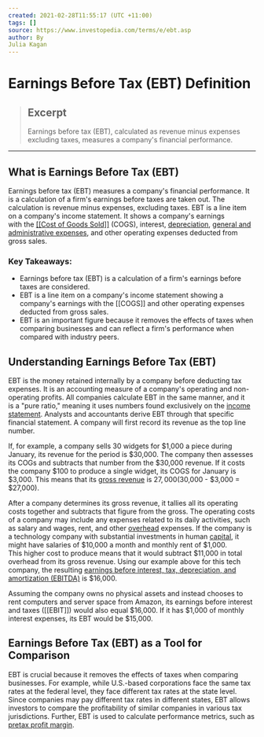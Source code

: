 ```yaml
---
created: 2021-02-28T11:55:17 (UTC +11:00)
tags: []
source: https://www.investopedia.com/terms/e/ebt.asp
author: By
Julia Kagan
---
```


# Earnings Before Tax (EBT) Definition

> ## Excerpt
> Earnings before tax (EBT), calculated as revenue minus expenses excluding taxes, measures a company's financial performance.

---
## What is Earnings Before Tax (EBT)

Earnings before tax (EBT) measures a company's financial performance. It is a calculation of a firm's earnings before taxes are taken out. The calculation is revenue minus expenses, excluding taxes. EBT is a line item on a company's income statement. It shows a company's earnings with the [[[Cost of Goods Sold]]](https://www.investopedia.com/terms/c/cogs.asp) (COGS), interest, [depreciation](https://www.investopedia.com/terms/d/depreciation.asp), [general and administrative expenses](https://www.investopedia.com/terms/g/general-and-administrative-expenses.asp), and other operating expenses deducted from gross sales.

### Key Takeaways:

-   Earnings before tax (EBT) is a calculation of a firm's earnings before taxes are considered.
-   EBT is a line item on a company's income statement showing a company's earnings with the [[COGS]] and other operating expenses deducted from gross sales.
-   EBT is an important figure because it removes the effects of taxes when comparing businesses and can reflect a firm's performance when compared with industry peers.

## Understanding Earnings Before Tax (EBT)

EBT is the money retained internally by a company before deducting tax expenses. It is an accounting measure of a company's operating and non-operating profits. All companies calculate EBT in the same manner, and it is a "pure ratio," meaning it uses numbers found exclusively on the [income statement](https://www.investopedia.com/terms/i/incomestatement.asp). Analysts and accountants derive EBT through that specific financial statement. A company will first record its revenue as the top line number. 

If, for example, a company sells 30 widgets for $1,000 a piece during January, its revenue for the period is $30,000. The company then assesses its COGs and subtracts that number from the $30,000 revenue. If it costs the company $100 to produce a single widget, its COGS for January is $3,000. This means that its [gross revenue](https://www.investopedia.com/ask/answers/102714/what-are-difference-between-gross-revenue-reporting-and-net-revenue-reporting.asp) is $27,000 ($30,000 - $3,000 = $27,000).

After a company determines its gross revenue, it tallies all its operating costs together and subtracts that figure from the gross. The operating costs of a company may include any expenses related to its daily activities, such as salary and wages, rent, and other [overhead](https://www.investopedia.com/terms/o/overhead.asp) expenses. If the company is a technology company with substantial investments in human [capital](https://www.investopedia.com/terms/c/capital.asp), it might have salaries of $10,000 a month and monthly rent of $1,000. This higher cost to produce means that it would subtract $11,000 in total overhead from its gross revenue. Using our example above for this tech company, the resulting [earnings before interest, tax, depreciation, and amortization (EBITDA)](https://www.investopedia.com/terms/e/ebitda.asp) is $16,000.

Assuming the company owns no physical assets and instead chooses to rent computers and server space from Amazon, its earnings before interest and taxes ([[EBIT]]) would also equal $16,000. If it has $1,000 of monthly interest expenses, its EBT would be $15,000.

## Earnings Before Tax (EBT) as a Tool for Comparison

EBT is crucial because it removes the effects of taxes when comparing businesses. For example, while U.S.-based corporations face the same tax rates at the federal level, they face different tax rates at the state level. Since companies may pay different tax rates in different states, EBT allows investors to compare the profitability of similar companies in various tax jurisdictions. Further, EBT is used to calculate performance metrics, such as [pretax profit margin](https://www.investopedia.com/terms/p/pretax-margin.asp).
